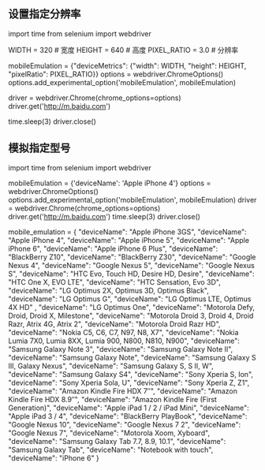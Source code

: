 ## 设置指定分辨率

import time
from selenium import webdriver

WIDTH = 320  # 宽度
HEIGHT = 640  # 高度
PIXEL_RATIO = 3.0  # 分辨率

mobileEmulation = {"deviceMetrics": {"width": WIDTH, "height": HEIGHT, "pixelRatio": PIXEL_RATIO}}
options = webdriver.ChromeOptions()
options.add_experimental_option('mobileEmulation', mobileEmulation)

driver = webdriver.Chrome(chrome_options=options)
driver.get('http://m.baidu.com')

time.sleep(3)
driver.close()


## 模拟指定型号

import time
from selenium import webdriver

mobileEmulation = {'deviceName': 'Apple iPhone 4'}
options = webdriver.ChromeOptions()
options.add_experimental_option('mobileEmulation', mobileEmulation)
driver = webdriver.Chrome(chrome_options=options)
driver.get('http://m.baidu.com')
time.sleep(3)
driver.close()

mobile_emulation = {
  "deviceName": "Apple iPhone 3GS",
  "deviceName": "Apple iPhone 4",
  "deviceName": "Apple iPhone 5",
  "deviceName": "Apple iPhone 6",
  "deviceName": "Apple iPhone 6 Plus",
  "deviceName": "BlackBerry Z10",
  "deviceName": "BlackBerry Z30",
  "deviceName": "Google Nexus 4",
  "deviceName": "Google Nexus 5",
  "deviceName": "Google Nexus S",
  "deviceName": "HTC Evo, Touch HD, Desire HD, Desire",
  "deviceName": "HTC One X, EVO LTE",
  "deviceName": "HTC Sensation, Evo 3D",
  "deviceName": "LG Optimus 2X, Optimus 3D, Optimus Black",
  "deviceName": "LG Optimus G",
  "deviceName": "LG Optimus LTE, Optimus 4X HD" ,
  "deviceName": "LG Optimus One",
  "deviceName": "Motorola Defy, Droid, Droid X, Milestone",
  "deviceName": "Motorola Droid 3, Droid 4, Droid Razr, Atrix 4G, Atrix 2",
  "deviceName": "Motorola Droid Razr HD",
  "deviceName": "Nokia C5, C6, C7, N97, N8, X7",
  "deviceName": "Nokia Lumia 7X0, Lumia 8XX, Lumia 900, N800, N810, N900",
  "deviceName": "Samsung Galaxy Note 3",
  "deviceName": "Samsung Galaxy Note II",
  "deviceName": "Samsung Galaxy Note",
  "deviceName": "Samsung Galaxy S III, Galaxy Nexus",
  "deviceName": "Samsung Galaxy S, S II, W",
  "deviceName": "Samsung Galaxy S4",
  "deviceName": "Sony Xperia S, Ion",
  "deviceName": "Sony Xperia Sola, U",
  "deviceName": "Sony Xperia Z, Z1",
  "deviceName": "Amazon Kindle Fire HDX 7″",
  "deviceName": "Amazon Kindle Fire HDX 8.9″",
  "deviceName": "Amazon Kindle Fire (First Generation)",
  "deviceName": "Apple iPad 1 / 2 / iPad Mini",
  "deviceName": "Apple iPad 3 / 4",
  "deviceName": "BlackBerry PlayBook",
  "deviceName": "Google Nexus 10",
  "deviceName": "Google Nexus 7 2",
  "deviceName": "Google Nexus 7",
  "deviceName": "Motorola Xoom, Xyboard",
  "deviceName": "Samsung Galaxy Tab 7.7, 8.9, 10.1",
  "deviceName": "Samsung Galaxy Tab",
  "deviceName": "Notebook with touch",
  "deviceName": "iPhone 6"
}
